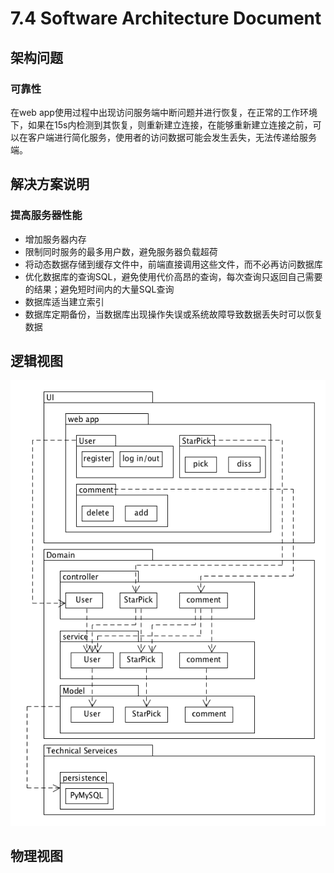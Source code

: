 # 7.4 Software Architecture Document

## 架构问题

### 可靠性
在web app使用过程中出现访问服务端中断问题并进行恢复，在正常的工作环境下，如果在15s内检测到其恢复，则重新建立连接，在能够重新建立连接之前，可以在客户端进行简化服务，使用者的访问数据可能会发生丢失，无法传递给服务端。

## 解决方案说明

### 提高服务器性能
* 增加服务器内存
* 限制同时服务的最多用户数，避免服务器负载超荷
* 将动态数据存储到缓存文件中，前端直接调用这些文件，而不必再访问数据库
* 优化数据库的查询SQL，避免使用代价高昂的查询，每次查询只返回自己需要的结果；避免短时间内的大量SQL查询
* 数据库适当建立索引
* 数据库定期备份，当数据库出现操作失误或系统故障导致数据丢失时可以恢复数据

## 逻辑视图
![7.4逻辑视图](image/logic.png)

## 物理视图